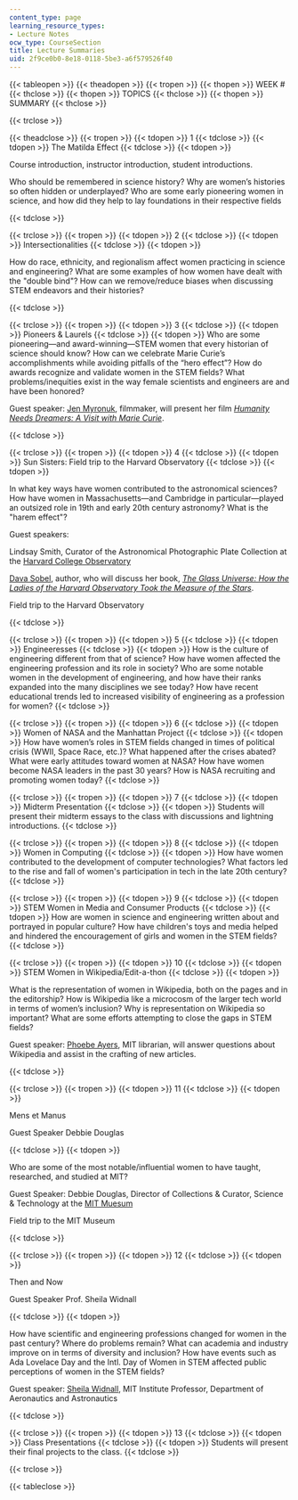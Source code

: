 ```yaml
---
content_type: page
learning_resource_types:
- Lecture Notes
ocw_type: CourseSection
title: Lecture Summaries
uid: 2f9ce0b0-8e18-0118-5be3-a6f579526f40
---
```


{{< tableopen >}}
{{< theadopen >}}
{{< tropen >}}
{{< thopen >}}
WEEK #
{{< thclose >}}
{{< thopen >}}
TOPICS
{{< thclose >}}
{{< thopen >}}
SUMMARY
{{< thclose >}}

{{< trclose >}}

{{< theadclose >}}
{{< tropen >}}
{{< tdopen >}}
1
{{< tdclose >}}
{{< tdopen >}}
The Matilda Effect
{{< tdclose >}}
{{< tdopen >}}


Course introduction, instructor introduction, student introductions.

Who should be remembered in science history? Why are women’s histories so often hidden or underplayed? Who are some early pioneering women in science, and how did they help to lay foundations in their respective fields


{{< tdclose >}}

{{< trclose >}}
{{< tropen >}}
{{< tdopen >}}
2
{{< tdclose >}}
{{< tdopen >}}
Intersectionalities
{{< tdclose >}}
{{< tdopen >}}


How do race, ethnicity, and regionalism affect women practicing in science and engineering? What are some examples of how women have dealt with the "double bind"? How can we remove/reduce biases when discussing STEM endeavors and their histories?


{{< tdclose >}}

{{< trclose >}}
{{< tropen >}}
{{< tdopen >}}
3
{{< tdclose >}}
{{< tdopen >}}
Pioneers & Laurels
{{< tdclose >}}
{{< tdopen >}}
Who are some pioneering—and award-winning—STEM women that every historian of science should know? How can we celebrate Marie Curie’s accomplishments while avoiding pitfalls of the “hero effect”? How do awards recognize and validate women in the STEM fields? What problems/inequities exist in the way female scientists and engineers are and have been honored?

Guest speaker: [Jen Myronuk](https://filmmakerscollab.org/members/profile/jen-myronuk/), filmmaker, will present her film _[Humanity Needs Dreamers: A Visit with Marie Curie](http://humanityneedsdreamers.org/)_. 


{{< tdclose >}}

{{< trclose >}}
{{< tropen >}}
{{< tdopen >}}
4
{{< tdclose >}}
{{< tdopen >}}
Sun Sisters: Field trip to the Harvard Observatory
{{< tdclose >}}
{{< tdopen >}}


In what key ways have women contributed to the astronomical sciences? How have women in Massachusetts—and Cambridge in particular—played an outsized role in 19th and early 20th century astronomy? What is the "harem effect"? 

Guest speakers:

Lindsay Smith, Curator of the Astronomical Photographic Plate Collection at the [Harvard College Observatory](https://www.cfa.harvard.edu/hco)

[Dava Sobel](http://www.davasobel.com/), author, who will discuss her book, _[The Glass Universe: How the Ladies of the Harvard Observatory Took the Measure of the Stars](https://www.penguinrandomhouse.com/books/315726/the-glass-universe-by-dava-sobel/9780143111344/)_. 

Field trip to the Harvard Observatory


{{< tdclose >}}

{{< trclose >}}
{{< tropen >}}
{{< tdopen >}}
5
{{< tdclose >}}
{{< tdopen >}}
Engineeresses
{{< tdclose >}}
{{< tdopen >}}
How is the culture of engineering different from that of science? How have women affected the engineering profession and its role in society? Who are some notable women in the development of engineering, and how have their ranks expanded into the many disciplines we see today? How have recent educational trends led to increased visibility of engineering as a profession for women?
{{< tdclose >}}

{{< trclose >}}
{{< tropen >}}
{{< tdopen >}}
6
{{< tdclose >}}
{{< tdopen >}}
Women of NASA and the Manhattan Project
{{< tdclose >}}
{{< tdopen >}}
How have women’s roles in STEM fields changed in times of political crisis (WWII, Space Race, etc.)? What happened after the crises abated? What were early attitudes toward women at NASA? How have women become NASA leaders in the past 30 years? How is NASA recruiting and promoting women today?
{{< tdclose >}}

{{< trclose >}}
{{< tropen >}}
{{< tdopen >}}
7
{{< tdclose >}}
{{< tdopen >}}
Midterm Presentation
{{< tdclose >}}
{{< tdopen >}}
Students will present their midterm essays to the class with discussions and lightning introductions.
{{< tdclose >}}

{{< trclose >}}
{{< tropen >}}
{{< tdopen >}}
8
{{< tdclose >}}
{{< tdopen >}}
Women in Computing
{{< tdclose >}}
{{< tdopen >}}
How have women contributed to the development of computer technologies? What factors led to the rise and fall of women's participation in tech in the late 20th century?
{{< tdclose >}}

{{< trclose >}}
{{< tropen >}}
{{< tdopen >}}
9
{{< tdclose >}}
{{< tdopen >}}
STEM Women in Media and Consumer Products
{{< tdclose >}}
{{< tdopen >}}
How are women in science and engineering written about and portrayed in popular culture? How have children's toys and media helped and hindered the encouragement of girls and women in the STEM fields?
{{< tdclose >}}

{{< trclose >}}
{{< tropen >}}
{{< tdopen >}}
10
{{< tdclose >}}
{{< tdopen >}}
STEM Women in Wikipedia/Edit-a-thon
{{< tdclose >}}
{{< tdopen >}}


What is the representation of women in Wikipedia, both on the pages and in the editorship? How is Wikipedia like a microcosm of the larger tech world in terms of women’s inclusion? Why is representation on Wikipedia so important? What are some efforts attempting to close the gaps in STEM fields?

Guest speaker: [Phoebe Ayers](http://phoebeayers.info/), MIT librarian, will answer questions about Wikipedia and assist in the crafting of new articles. 


{{< tdclose >}}

{{< trclose >}}
{{< tropen >}}
{{< tdopen >}}
11
{{< tdclose >}}
{{< tdopen >}}


Mens et Manus

Guest Speaker Debbie Douglas


{{< tdclose >}}
{{< tdopen >}}


Who are some of the most notable/influential women to have taught, researched, and studied at MIT?

Guest Speaker: Debbie Douglas, Director of Collections & Curator, Science & Technology at the [MIT Muesum](https://mitmuseum.mit.edu/)

Field trip to the MIT Museum


{{< tdclose >}}

{{< trclose >}}
{{< tropen >}}
{{< tdopen >}}
12
{{< tdclose >}}
{{< tdopen >}}


Then and Now

Guest Speaker Prof. Sheila Widnall


{{< tdclose >}}
{{< tdopen >}}


How have scientific and engineering professions changed for women in the past century? Where do problems remain? What can academia and industry improve on in terms of diversity and inclusion? How have events such as Ada Lovelace Day and the Intl. Day of Women in STEM affected public perceptions of women in the STEM fields?

Guest speaker: [Sheila Widnall](http://aeroastro.mit.edu/faculty-research/faculty-list/sheila-widnall), MIT Institute Professor, Department of Aeronautics and Astronautics


{{< tdclose >}}

{{< trclose >}}
{{< tropen >}}
{{< tdopen >}}
13
{{< tdclose >}}
{{< tdopen >}}
Class Presentations
{{< tdclose >}}
{{< tdopen >}}
Students will present their final projects to the class.
{{< tdclose >}}

{{< trclose >}}

{{< tableclose >}}